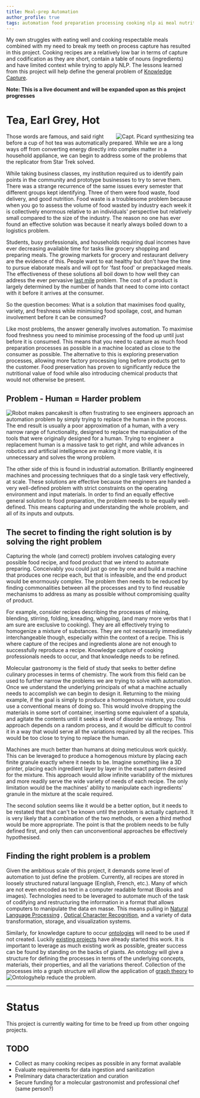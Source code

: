 ```yaml
---
title: Meal-prep Automation  
author_profile: true  
tags: automation food preparation processing cooking nlp ai meal nutrition
---
```

My own struggles with eating well and cooking respectable meals combined with my need to break my teeth on process
capture has resulted in this project. Cooking recipes are a relatively low bar in terms of capture and codification as
they are short, contain a table of nouns (ingredients) and have limited context while trying to apply NLP. The lessons
learned from this project will help define the general problem of [Knowledge Capture](../knowledge/).

**Note: This is a live document and will be expanded upon as this project progresses**

# Tea, Earl Grey, Hot

<img src="picard.jpg" alt="Capt. Picard synthesizing tea" style="float: right" />
Those words are famous, and said right before a cup of hot tea was automatically prepared. While we are a long ways off 
from converting energy directly into complex matter in a household appliance, we can begin to address some of the problems 
that the replicator from Star Trek solved.

While taking business classes, my institution required us to identify pain points in the community and prototype
businesses to try to serve them. There was a strange recurrence of the same issues every semester that different groups
kept identifying. Three of them were food waste, food delivery, and good nutrition. Food waste is a troublesome problem
because when you go to assess the volume of food wasted by industry each week it is collectively enormous relative to an
individuals' perspective but relatively small compared to the size of the industry. The reason no one has ever found an
effective solution was because it nearly always boiled down to a logistics problem.

Students, busy professionals, and households requiring dual incomes have ever decreasing available time for tasks like
grocery shopping and preparing meals. The growing markets for grocery and restaurant delivery are the evidence of this.
People want to eat healthy but don't have the time to pursue elaborate meals and will opt for 'fast food' or prepackaged
meals. The effectiveness of these solutions all boil down to how well they can address the ever
pervasive [last mile](https://medium.com/the-stigo-blog/the-last-mile-the-term-the-problem-and-the-odd-solutions-28b6969d5af8)
problem. The cost of a product is largely determined by the number of hands that need to come into contact with it
before it arrives at the consumer.

So the question becomes: What is a solution that maximises food quality, variety, and freshness while minimising food
spoilage, cost, and human involvement before it can be consumed?

Like most problems, the answer generally involves automation. To maximise food freshness you need to minimise processing
of the food up until just before it is consumed. This means that you need to capture as much food preparation processes
as possible in a machine located as close to the consumer as possible. The alternative to this is exploring preservation
processes, allowing more factory processing long before products get to the customer. Food preservation has proven to
significantly reduce the nutritional value of food while also introducing chemical products that would not otherwise be
present.

## Problem - Human = Harder problem

<img src="robo-chef.jpg" alt="Robot makes pancakes" style="float: left" />
It is often frustrating to see engineers approach an automation problem by simply trying to replace the human in the
process. The end result is usually a poor approximation of a human, with a very narrow range of functionality, designed 
to replace the manipulation of the tools that were originally designed for a human. Trying to engineer a replacement human 
is a massive task to get right, and while advances in robotics and artificial intelligence are making it more viable, it 
is unnecessary and solves the wrong problem.

The other side of this is found in industrial automation. Brilliantly engineered machines and processing techniques that
do a single task very effectively, at scale. These solutions are effective because the engineers are handed a very
well-defined problem with strict constraints on the operating environment and input materials. In order to find an
equally effective general solution to food preparation, the problem needs to be equally well-defined. This means
capturing and understanding the whole problem, and all of its inputs and outputs.

## The secret to finding the right solution is by solving the right problem

Capturing the whole (and correct) problem involves cataloging every possible food recipe, and food product that we
intend to automate preparing. Conceivably you could just go one by one and build a machine that produces one recipe
each, but that is infeasible, and the end product would be enormously complex. The problem then needs to be reduced by
finding commonalities between all the processes and try to find reusable mechanisms to address as many as possible
without compromising quality of product.

For example, consider recipes describing the processes of mixing, blending, stirring, folding, kneading, whipping, (and
many more verbs that I am sure are exclusive to cooking). They are all effectively trying to homogenize a mixture of
substances. They are not necessarily immediately interchangeable though, especially within the context of a recipe. This
is where capture of the recipes and ingredients alone are not enough to successfully reproduce a recipe. Knowledge
capture of cooking professionals needs to occur, and that knowledge needs to be refined.

Molecular gastronomy is the field of study that seeks to better define culinary processes in terms of chemistry. The
work from this field can be used to further narrow the problems we are trying to solve with automation. Once we
understand the underlying principals of what a machine actually needs to accomplish we can begin to design it. Returning
to the mixing example, if the goal is simply to produce a homogenous mixture, you could use a conventional means of
doing so. This would involve dropping the materials in some sort of container, inserting some equivalent of a spatula,
and agitate the contents until it seeks a level of disorder via entropy. This approach depends on a random process, and
it would be difficult to control it in a way that would serve all the variations required by all the recipes. This would
be too close to trying to replace the human.

Machines are much better than humans at doing meticulous work quickly. This can be leveraged to produce a homogenous
mixture by placing each finite granule exactly where it needs to be. Imagine something like a 3D printer, placing each
ingredient layer by layer in the exact pattern desired for the mixture. This approach would allow infinite variability
of the mixtures and more readily serve the wide variety of needs of each recipe. The only limitation would be the
machines' ability to manipulate each ingredients' granule in the mixture at the scale required.

The second solution seems like it would be a better option, but it needs to be restated that that can't be known until
the problem is actually captured. It is very likely that a combination of the two methods, or even a third method would
be more appropriate. The point is that the problem needs to be fully defined first, and only then can unconventional
approaches be effectively hypothesised.

## Finding the right problem is a problem

Given the ambitious scale of this project, it demands some level of automation to just define the problem. Currently,
all recipes are stored in loosely structured natural language (English, French, etc.). Many of which are not even
encoded as text in a computer readable format (Books and images). Technologies need to be leveraged to automate much of
the task of codifying and restructuring the information in a format that allows computers to manipulate the data en
masse. This means pulling in [Natural Language Processing](https://en.wikipedia.org/wiki/Natural_language_processing)
, [Optical Character Recognition](https://en.wikipedia.org/wiki/Optical_character_recognition), and a variety of data
transformation, storage, and visualization systems.

Similarly, for knowledge capture to occur [ontologies](https://en.wikipedia.org/wiki/Ontology#Information_science) will
need to be used if not created. Luckily [existing projects](https://www.nature.com/articles/s41538-018-0032-6) have
already started this work. It is important to leverage as much existing work as possible, greater success can be found
by standing on the backs of giants. An ontology will give a structure for defining the processes in terms of the
underlying concepts, materials, their properties, and all the variations thereof. Collection of the processes into a
graph structure will allow the application of [graph theory](https://en.wikipedia.org/wiki/Graph_theory) to help reduce
the problem.
<img src="ontology.png" alt="Ontology" style="float: left" />

----

# Status

This project is currently waiting for time to be freed up from other ongoing projects.

## TODO

- Collect as many cooking recipes as possible in any format available
- Evaluate requirements for data ingestion and sanitization
- Preliminary data characterization and curation
- Secure funding for a molecular gastronomist and professional chef (same person?)
